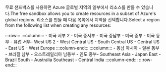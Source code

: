 <span data-ttu-id="1d0a9-101">무료 샌드박스를 사용하면 Azure 글로벌 지역의 일부에서 리소스를 만들 수 있습니다.</span><span class="sxs-lookup"><span data-stu-id="1d0a9-101">The free sandbox allows you to create resources in a subset of Azure's global regions.</span></span> <span data-ttu-id="1d0a9-102">리소스를 만들 때 다음 목록에서 지역을 선택합니다.</span><span class="sxs-lookup"><span data-stu-id="1d0a9-102">Select a region from the following list when creating any resources:</span></span>

:::row:::
    :::column:::
        <span data-ttu-id="1d0a9-103">- 미국 서부 2 - 미국 중서부 - 미국 중남부 - 미국 중부 - 미국 동부 - 유럽 서부</span><span class="sxs-lookup"><span data-stu-id="1d0a9-103">- West US 2 - West Central US - South Central US - Central US - East US - West Europe</span></span> :::column-end:::
    :::column:::
        <span data-ttu-id="1d0a9-104">- 동남 아시아 - 일본 동부 - 브라질 남부 - 오스트레일리아 남동부 - 인도 중부</span><span class="sxs-lookup"><span data-stu-id="1d0a9-104">- Southeast Asia - Japan East - Brazil South - Australia Southeast - Central India</span></span> :::column-end:::
:::row-end:::
